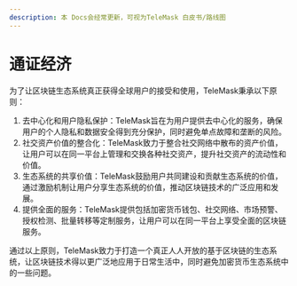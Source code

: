 ```yaml
---
description: 本 Docs会经常更新，可视为TeleMask 白皮书/路线图
---
```


# 通证经济

为了让区块链生态系统真正获得全球用户的接受和使用，TeleMask秉承以下原则：

1. 去中心化和用户隐私保护：TeleMask旨在为用户提供去中心化的服务，确保用户的个人隐私和数据安全得到充分保护，同时避免单点故障和垄断的风险。
2. 社交资产价值的整合化：TeleMask致力于整合社交网络中散布的资产价值，让用户可以在同一平台上管理和交换各种社交资产，提升社交资产的流动性和价值。
3. 生态系统的共享价值：TeleMask鼓励用户共同建设和贡献生态系统的价值，通过激励机制让用户分享生态系统的价值，推动区块链技术的广泛应用和发展。
4. 提供全面的服务：TeleMask提供包括加密货币钱包、社交网络、市场预警、授权检测、批量转移等定制服务，让用户可以在同一平台上享受全面的区块链服务。

通过以上原则，TeleMask致力于打造一个真正人人开放的基于区块链的生态系统，让区块链技术得以更广泛地应用于日常生活中，同时避免加密货币生态系统中的一些问题。

